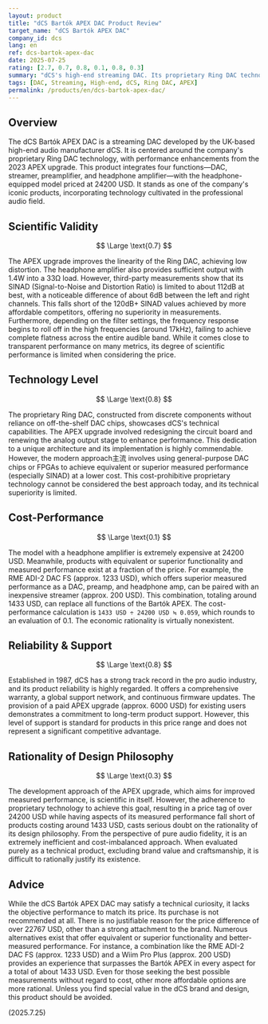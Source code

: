 ```yaml
---
layout: product
title: "dCS Bartók APEX DAC Product Review"
target_name: "dCS Bartók APEX DAC"
company_id: dcs
lang: en
ref: dcs-bartok-apex-dac
date: 2025-07-25
rating: [2.7, 0.7, 0.8, 0.1, 0.8, 0.3]
summary: "dCS's high-end streaming DAC. Its proprietary Ring DAC technology is distinctive, but its price is grossly disproportionate to its measured performance and features, resulting in extremely poor cost-rationality."
tags: [DAC, Streaming, High-end, dCS, Ring DAC, APEX]
permalink: /products/en/dcs-bartok-apex-dac/
---
```


## Overview

The dCS Bartók APEX DAC is a streaming DAC developed by the UK-based high-end audio manufacturer dCS. It is centered around the company's proprietary Ring DAC technology, with performance enhancements from the 2023 APEX upgrade. This product integrates four functions—DAC, streamer, preamplifier, and headphone amplifier—with the headphone-equipped model priced at 24200 USD. It stands as one of the company's iconic products, incorporating technology cultivated in the professional audio field.

## Scientific Validity

$$ \Large \text{0.7} $$

The APEX upgrade improves the linearity of the Ring DAC, achieving low distortion. The headphone amplifier also provides sufficient output with 1.4W into a 33Ω load. However, third-party measurements show that its SINAD (Signal-to-Noise and Distortion Ratio) is limited to about 112dB at best, with a noticeable difference of about 6dB between the left and right channels. This falls short of the 120dB+ SINAD values achieved by more affordable competitors, offering no superiority in measurements. Furthermore, depending on the filter settings, the frequency response begins to roll off in the high frequencies (around 17kHz), failing to achieve complete flatness across the entire audible band. While it comes close to transparent performance on many metrics, its degree of scientific performance is limited when considering the price.

## Technology Level

$$ \Large \text{0.8} $$

The proprietary Ring DAC, constructed from discrete components without reliance on off-the-shelf DAC chips, showcases dCS's technical capabilities. The APEX upgrade involved redesigning the circuit board and renewing the analog output stage to enhance performance. This dedication to a unique architecture and its implementation is highly commendable. However, the modern approach主流 involves using general-purpose DAC chips or FPGAs to achieve equivalent or superior measured performance (especially SINAD) at a lower cost. This cost-prohibitive proprietary technology cannot be considered the best approach today, and its technical superiority is limited.

## Cost-Performance

$$ \Large \text{0.1} $$

The model with a headphone amplifier is extremely expensive at 24200 USD. Meanwhile, products with equivalent or superior functionality and measured performance exist at a fraction of the price. For example, the RME ADI-2 DAC FS (approx. 1233 USD), which offers superior measured performance as a DAC, preamp, and headphone amp, can be paired with an inexpensive streamer (approx. 200 USD). This combination, totaling around 1433 USD, can replace all functions of the Bartók APEX. The cost-performance calculation is `1433 USD ÷ 24200 USD ≒ 0.059`, which rounds to an evaluation of 0.1. The economic rationality is virtually nonexistent.

## Reliability & Support

$$ \Large \text{0.8} $$

Established in 1987, dCS has a strong track record in the pro audio industry, and its product reliability is highly regarded. It offers a comprehensive warranty, a global support network, and continuous firmware updates. The provision of a paid APEX upgrade (approx. 6000 USD) for existing users demonstrates a commitment to long-term product support. However, this level of support is standard for products in this price range and does not represent a significant competitive advantage.

## Rationality of Design Philosophy

$$ \Large \text{0.3} $$

The development approach of the APEX upgrade, which aims for improved measured performance, is scientific in itself. However, the adherence to proprietary technology to achieve this goal, resulting in a price tag of over 24200 USD while having aspects of its measured performance fall short of products costing around 1433 USD, casts serious doubt on the rationality of its design philosophy. From the perspective of pure audio fidelity, it is an extremely inefficient and cost-imbalanced approach. When evaluated purely as a technical product, excluding brand value and craftsmanship, it is difficult to rationally justify its existence.

## Advice

While the dCS Bartók APEX DAC may satisfy a technical curiosity, it lacks the objective performance to match its price. Its purchase is not recommended at all. There is no justifiable reason for the price difference of over 22767 USD, other than a strong attachment to the brand. Numerous alternatives exist that offer equivalent or superior functionality and better-measured performance. For instance, a combination like the RME ADI-2 DAC FS (approx. 1233 USD) and a Wiim Pro Plus (approx. 200 USD) provides an experience that surpasses the Bartók APEX in every aspect for a total of about 1433 USD. Even for those seeking the best possible measurements without regard to cost, other more affordable options are more rational. Unless you find special value in the dCS brand and design, this product should be avoided.

(2025.7.25)
